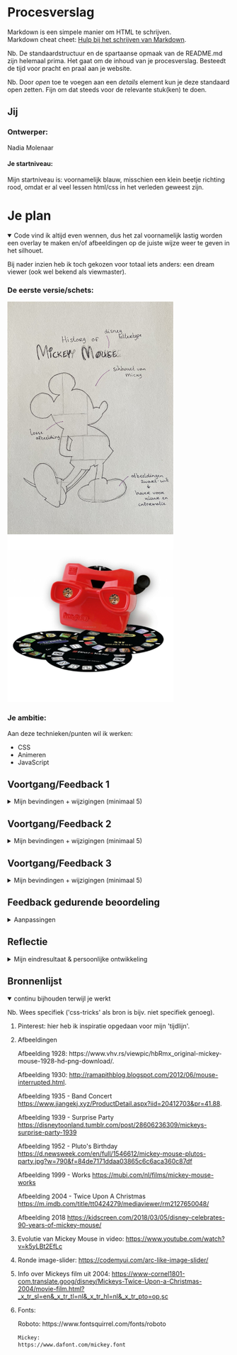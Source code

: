 # Procesverslag
Markdown is een simpele manier om HTML te schrijven.  
Markdown cheat cheet: [Hulp bij het schrijven van Markdown](https://github.com/adam-p/markdown-here/wiki/Markdown-Cheatsheet).

Nb. De standaardstructuur en de spartaanse opmaak van de README.md zijn helemaal prima. Het gaat om de inhoud van je procesverslag. Besteedt de tijd voor pracht en praal aan je website.

Nb. Door *open* toe te voegen aan een *details* element kun je deze standaard open zetten. Fijn om dat steeds voor de relevante stuk(ken) te doen.





## Jij

### Ontwerper:
Nadia Molenaar

#### Je startniveau:
Mijn startniveau is: voornamelijk blauw, misschien een klein beetje richting rood, omdat er al veel lessen html/css in het verleden geweest zijn.





# Je plan

<details open>
  <summary>Code vind ik altijd even wennen, dus het zal voornamelijk lastig worden een overlay te maken en/of afbeeldingen op de juiste wijze weer te geven in het silhouet.
  
  Bij nader inzien heb ik toch gekozen voor totaal iets anders: een dream viewer (ook wel bekend als viewmaster).</summary>

  ### De eerste versie/schets:
  <img src="readme-images/IMG_5518.jpg" width="375px" alt="eerste schets">
  <img src="readme-images/viewmaster.jpg" width="375px" alt="viewmaster">

  ### Je ambitie: 
  Aan deze technieken/punten wil ik werken:
  - CSS
  - Animeren
  - JavaScript
 
</details>




## Voortgang/Feedback 1

<details>
  <summary>Mijn bevindingen + wijzigingen (minimaal 5)</summary>

  ### Bevinding 1:
  Het gebruik van secties in de HTML.

  #### oplossing:
  Secties veranderd naar div.



  ### Bevinding 2:
  Het omdraaien van de H1-H6, niet in de juiste volgorde.

  #### oplossing:
  H1-H6 in de juiste volgorde gezet en deze met CSS gestileerd.



  ### Bevinding 3:
  Afbeeldingen kunnen niet (juist) worden weergegeven.
  
  ### oplossing:
  Afbeeldingen in buttons gezet.
  
  ### Bevinding 4:
  Bij mijn @font-face pakt hij het lettertype alleen als er een extra ')' achter de link staat. Hier komt een foutmelding van, maar als ik hem weghaal doet het lettertype het niet.
  
  ### oplossing:
  Een ander lettertype gedownload en de url aangepast in de CSS.
  
  ### Bevinding 5:
  Omdat ik geen gebruik wil maken van classes heb ik in de CSS een selector gebruikt (div > h1), maar de selector doet niet wat ik wil.
  
  ### oplossing:
  Toch gebruik gemaakt van een class & ID, omdat dit ook gemakkelijker is bij het gebruik van JS.
  
</details>




## Voortgang/Feedback 2

<details>
  <summary>Mijn bevindingen + wijzigingen (minimaal 5)</summary>
  
  ### Bevinding 1:
  Complete paniek over het wiel dat ik wilde laten draaien...

  #### oplossing:
  Samen met Sanne code geschreven in de CSS, waardoor een awesome wiel is ontstaan. Van de afbeeldingen buttons gemaakt, die ik daarna 'gevuld' heb met de juiste afbeelding.

  ### Bevinding 2:
  Het wiel moest bij klikken op een button stoppen met draaien, zodra er dan weer geklikt werd moet hij verder draaien. Helaas dit gebeurde (nog) niet.

  #### oplossing:
  In JS heb ik een functie gemaakt waarbij het wiel gestopt wordt. In CSS heb ik er toen een animatie opgezet dat hij gepauzeerd wordt, zodat hij daarna weer verder kan draaien.

  
  
  ### Bevinding 3:
  Bij het runnen in de browser krijg ik 4 fouten: hij kan de lettertypes niet downloaden van de website waar het font afkomstig van is.
  
  #### oplossing:
  Het pad naar de lettertypes en de url aangepast in de CSS.
  
  
  
  ### Bevinding 4:
  Met de tab-toets worden links op de pagina niet geselecteerd; deze worden overgeslagen
  
  ### oplossing:
  Helaas niet gevonden...
  
  
  
  ### Bevinding 5:
  Geen gebruik van id's en classes.
  
  ### oplossing:
  Bij de div, p en a toch een class en id toegevoegd om in JS de elementen aan te kunnen spreken.

</details>



## Voortgang/Feedback 3

<details>
  <summary>Mijn bevindingen + wijzigingen (minimaal 5)</summary>
  
  ### Bevinding 1:
  Hoveren over de buttons waarbij ze van greyscale naar kleur gaan.

  #### oplossing:
  Gespiekt op CodePen hoe anderen het deden, erachter gekomen dat het super simpel was en toen onderstaande code gebruikt om het toe te passen:
  
  <img width="250" alt="Schermafbeelding 2022-04-27 om 13 29 22" src="https://user-images.githubusercontent.com/58073536/165508684-fd2831fb-9dd1-411d-bb69-c1aaba0e9504.png">

  

  ### Bevinding 2:
  Op de buttons een andere cursor toegepast, maar de afbeelding was veel te groot.

  #### oplossing:
  De afbeelding in adobe illustrator gemaakt met een verloopje, opgeslagen en deze in voorvertoning gewijzigd naar 32x32px. Nu past hij wel als cursor, maar is hij alsnog ietwat groot. 
  
<img width="400" alt="Schermafbeelding 2022-04-27 om 13 32 31" src="https://user-images.githubusercontent.com/58073536/165510480-1c67cf30-0dc5-4895-ac66-8d397e766830.png">
  


  ### Bevinding 3:
  Gebruik gemaakt van custom properties.
  
  ### oplossing:
  Nog nooit eerder gedaan, maar het werkte vrij soepel. De custom properties worden onder andere gebruikt voor de verschillende states op linkjes.
  
  
  
  ### Bevinding 4
  Paragrafen en links bleven in beeld bij het klikken op de button, terwijl deze weer moesten verdwijnen. 
  
  ### oplossing:
  Met JS een functie gemaakt waarbij deze zichtbaar worden en weer verdwijnen.
  
  
  
  ### Bevinding 5
  Last minute wilde ik nog het jaartal toevoegen en laten verdwijnen met JS, zoals bij de paragrafen en links.
  
  
  
  ### oplossing:
  Het is niet gelukt dit op te lossen zoals ik wilde, maar ik heb nu het jaartal in de paragraaf gezet, zodat deze evengoed zichtbaar/leesbaar is. In JS wil ik dit nog wel laten werken. 

</details>




## Feedback gedurende beoordeling


<details>
  <summary>Aanpassingen</summary>
  
  Gedurende de feedback die ik kreeg waren er een aantal punten waar ik nog aan kon werken. Mijn concept was onduidelijk en eigenlijk niet zo goed passend bij Mickey. Uiteindelijk heb ik ervoor gekozen het concept om te zetten naar een dreamviewer effect; een soort camera waar schijfjes in gaan met foto's. Deze camera is rond dezelfde tijd op de markt gebracht als dat Mickey werd gemaakt. Mickey heeft vanaf het begin van zijn tijd al enorm veel ronde elementen, zijn neus, oren, ogen en zelfs zijn schoen/voeten zijn in ronde vormen. Deze rondingen zijn door de jaren heen eigenlijk niet veranderd. De Mickey zoals we hem nu kennen is ook voorzien van veel rondingen. 
  
  De schijf met buttons duidt ook aan dat het iets 'onenidigs' is, daarnaast is Mickey zelf een karakter dat ook door de jaren heen vernieuwd wordt en eigenlijk niet meer is weg te denken uit de disney wereld. 

  Verder kreeg ik nog de feedback dat mijn CSS code iets netter kan, daarom heb ik alle kleuren in de :root gezet en onnodige CSS elementen verwijderd. Ook heb ik de ID's van de P en A elementen verwijderd en in JS deze elementen aangeroepen met een andere selector. 
</details>




## Reflectie

<details>
  <summary>Mijn eindresultaat & persoonlijke ontwikkeling</summary>

  ### Je uitkomst - karakteristiek screenshot(s):
  Afbeelding 1:
  <img width="1680" alt="Schermafbeelding 2022-04-27 om 13 07 17" src="https://user-images.githubusercontent.com/58073536/165510632-bbe06851-6a3f-48e2-8425-b319e8c5b639.png">
      
  Afbeelding 2:
  <img width="1680" alt="Schermafbeelding 2022-04-27 om 13 07 03" src="https://user-images.githubusercontent.com/58073536/165510614-601c6cae-e61d-4493-8aca-11e0333471ab.png">
      
  Afbeelding 3:
  <img width="1680" alt="Schermafbeelding 2022-04-27 om 13 07 11" src="https://user-images.githubusercontent.com/58073536/165510623-04aaa7e8-a7de-4e38-8506-6a5fbc2521cb.png">

  

  ### Dit ging goed/Heb ik geleerd: 
  Het ging in eerst instantie wel oke met het schrijven van de HTML en het eerste deel van de CSS. Daarna raakte ik in paniek, omdat ik niet wist waar ik moest beginnen met het wiel. Met behulp van Sanne is dit toch gelukt. 
      
  Het is me gelukt om een begrijpelijk JS te maken met werkende functies, die ik zelf begrijp. Ik heb geleerd hoe JS werkt en het is me duidelijker geworden hoe bepaalde functies werken die ik eerst niet begreep en erg lastig vond. Naast mijn eigen werk kon ik het ook uitleggen aan Job, wat voor mij betekent dat ik echt progressie heb gemaakt met JS. Iets wat ik graag wilde leren deze periode!
      
<img width="655" alt="Schermafbeelding 2022-04-27 om 13 48 02" src="https://user-images.githubusercontent.com/58073536/165511884-afd26778-8b66-4b9c-a2c6-b91e69e1127f.png">
      
<img width="485" alt="Schermafbeelding 2022-04-27 om 13 48 50" src="https://user-images.githubusercontent.com/58073536/165511889-c940bd54-4e7f-4f6d-b5f4-5bff0546a60d.png">

  
  ### Nieuw
  Het was eigenlijk best simpel om de P en A elementen met een andere selector aan te roepen. Ik heb deze simpelweg gewijzigd van een getElementById naar een querySelector, waardoor hij de elemten uit de html zelf haalt en niet op zoek gaat naar een class die matcht. 
  
  <img width="655" alt="" src="readme-images/Schermafbeelding 2022-05-24 om 17.29.52.png">
  

  ### Dit was lastig/Is niet gelukt:
  Het is lastig om te weten wanneer je met de tab-toets alle elementen kunt gebruiken. Het is mij helaas niet gelukt om ervoor te zorgen dat de links in de paragrafen te bereiken zijn met de tab-toets. Daar baal ik van, maar ik wil dit nog wel leren!
  
  
  ### Nieuw
  Het is helaas niet gelukt om met een if/else statement te zorgen dat er meer interactie komt met de buttons op de schijf. Na meerdere pogingen met verschillende opties vind ik het jammer dat het niet werkt. Middels onderstaande code lukte het wel om in ieder geval 1 element de schijf te doen stoppen, waarna je kan klikken op een andere button. Dan verschijnt er wel een nieuwe tekst die hoort bij de button waarop geklikt is, maar zodra ik dit wilde toevoegen aan de andere functies ging hij kapot. 
  
  <img width="655" alt="" src="Schermafbeelding 2022-05-24 om 17.35.50.png">
</details>





## Bronnenlijst

<details open>
<summary>continu bijhouden terwijl je werkt</summary>

Nb. Wees specifiek ('css-tricks' als bron is bijv. niet specifiek genoeg).

1. Pinterest: hier heb ik inspiratie opgedaan voor mijn 'tijdlijn'.
2. Afbeeldingen
    <p>
      Afbeelding 1928:
      https://www.vhv.rs/viewpic/hbRmx_original-mickey-mouse-1928-hd-png-download/.
      
      Afbeelding 1930:
      http://ramapithblog.blogspot.com/2012/06/mouse-interrupted.html.
      
      Afbeelding 1935 - Band Concert
      https://www.jiangekj.xyz/ProductDetail.aspx?iid=20412703&pr=41.88.
      
      Afbeelding 1939 - Surprise Party
      https://disneytoonland.tumblr.com/post/28606236309/mickeys-surprise-party-1939
      
      Afbeelding 1952 - Pluto's Birthday
      https://d.newsweek.com/en/full/1546612/mickey-mouse-plutos-party.jpg?w=790&f=84de7171ddaa03865c6c6aca360c87df
      
      Afbeelding 1999 - Works
      https://mubi.com/nl/films/mickey-mouse-works
      
      Afbeelding 2004 - Twice Upon A Christmas
      https://m.imdb.com/title/tt0424279/mediaviewer/rm2127650048/
      
      Afbeelding 2018
      https://kidscreen.com/2018/03/05/disney-celebrates-90-years-of-mickey-mouse/
  </p>
      
3. Evolutie van Mickey Mouse in video: https://www.youtube.com/watch?v=k5yLBt2EfLc
4. Ronde image-slider: https://codemyui.com/arc-like-image-slider/
5. Info over Mickeys film uit 2004: https://www-cornel1801-com.translate.goog/disney/Mickeys-Twice-Upon-a-Christmas-2004/movie-film.html?_x_tr_sl=en&_x_tr_tl=nl&_x_tr_hl=nl&_x_tr_pto=op,sc
6. Fonts:
     <p>
       Roboto:
       https://www.fontsquirrel.com/fonts/roboto
       
       Mickey:
       https://www.dafont.com/mickey.font
     </p>
</details>
